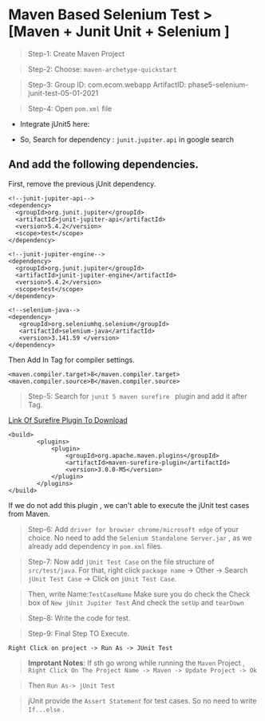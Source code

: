 # Maven Based Selenium Test > [Maven + Junit Unit + Selenium ]

>Step-1: Create Maven Project

>Step-2: Choose: `maven-archetype-quickstart`

>Step-3:  Group ID: com.ecom.webapp
> ArtifactID: phase5-selenium-junit-test-05-01-2021

>Step-4:  Open `pom.xml` file
- Integrate jUnit5 here:
 
- So, Search for dependency : `junit.jupiter.api` in google search

## And add the following dependencies.

First, remove the previous jUnit dependency. 
```
<!--junit-jupiter-api-->
<dependency>
  <groupId>org.junit.jupiter</groupId>
  <artifactId>junit-jupiter-api</artifactId>
  <version>5.4.2</version>
  <scope>test</scope>
</dependency>

<!--junit-jupiter-engine-->
<dependency>
  <groupId>org.junit.jupiter</groupId>
  <artifactId>junit-jupiter-engine</artifactId>
  <version>5.4.2</version>
  <scope>test</scope>
</dependency>

<!--selenium-java-->
<dependency>
   <groupId>org.seleniumhq.selenium</groupId>
   <artifactId>selenium-java</artifactId>
   <version>3.141.59 </version>
</dependency>

```
Then Add In <Properties> Tag for compiler settings. 

```
<maven.compiler.target>8</maven.compiler.target>
<maven.compiler.source>8</maven.compiler.source>
```

> Step-5: Search for `junit 5 maven surefire ` plugin and add it after <dependencies></dependencies> Tag.

[Link Of Surefire Plugin To Download](https://maven.apache.org/surefire/maven-surefire-plugin/examples/junit-platform.html
)

```
<build>
        <plugins>
            <plugin>
                <groupId>org.apache.maven.plugins</groupId>
                <artifactId>maven-surefire-plugin</artifactId>
                <version>3.0.0-M5</version>
            </plugin>
        </plugins>
</build>

```
If we do not add this plugin , we can't able to execute the jUnit test cases from Maven. 
> Step-6: Add `driver for browser chrome/microsoft edge` of your choice. No need to add the `Selenium Standalone Server.jar` , as we already add dependency in `pom.xml` files.

> Step-7: Now add `jUnit Test Case` on the file structure of `src/test/java`.
For that, right click `package name` -> Other -> Search `jUnit Test Case` -> Click on `jUnit Test Case`.

> Then, write Name:`TestCaseName`
> Make sure you do check the Check box of `New jUnit Jupiter Test`  And check the `setUp` and `tearDown`

>Step-8: Write the code for test.

>Step-9: Final Step TO Execute. 

```
Right Click on project -> Run As -> JUnit Test
```
> **Improtant Notes**: If sth go wrong while running the `Maven` Project , `Right Click On The Project Name -> Maven -> Update Project -> Ok`

> Then `Run As-> jUnit Test`

> jUnit provide the `Assert Statement` for test cases.  So no need to write `If...else` . 